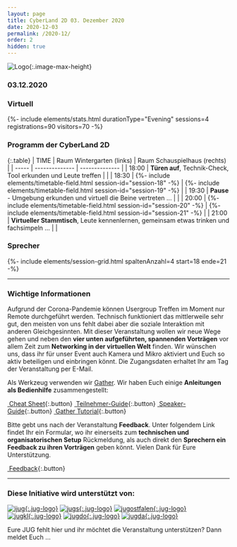 ```yaml
---
layout: page
title: CyberLand 2D 03. Dezember 2020
date: 2020-12-03
permalink: /2020-12/
order: 2
hidden: true
---
```


![Logo](/assets/logo/cyberland_2D.png){:.image-max-height}
### <i class="fas fa-lg fa-calendar"></i> 03.12.2020

### <i class="fas fa-lg fa-globe"></i> Virtuell 

<div>
    {%- include elements/stats.html durationType="Evening"  sessions=4 registrations=90 visitors=70 -%}
</div>

### <i class="fas fa-lg fa-book-open"></i> Programm der CyberLand 2D

{:.table}
| TIME  | Raum Wintergarten (links) | Raum Schauspielhaus (rechts) |
| ----- | -------------- | -------------- |
| 18:00 | __Türen auf__, Technik-Check, Tool erkunden und Leute treffen | |
| 18:30 | {%- include elements/timetable-field.html session-id="session-18" -%} | {%- include elements/timetable-field.html session-id="session-19" -%} |
| 19:30 | __Pause__ - Umgebung erkunden und virtuell die Beine vertreten ... | |
| 20:00 | {%- include elements/timetable-field.html session-id="session-20" -%} | {%- include elements/timetable-field.html session-id="session-21" -%} |
| 21:00 | __Virtueller Stammtisch__, Leute kennenlernen, gemeinsam etwas trinken und fachsimpeln ... | |

### <i class="fas fa-user"></i> Sprecher

{%- include elements/session-grid.html spaltenAnzahl=4 start=18 ende=21 -%}

<hr />

### <i class="fas fa-lg fa-info-circle"></i> Wichtige Informationen

Aufgrund der Corona-Pandemie können Usergroup Treffen im Moment nur Remote durchgeführt werden. Technisch funktioniert das mittlerweile sehr gut, den meisten von uns fehlt dabei aber die soziale Interaktion mit anderen Gleichgesinnten. Mit dieser Veranstaltung wollen wir neue Wege gehen und neben den **vier unten aufgeführten, spannenden Vorträgen** vor allem Zeit zum **Networking in der virtuellen Welt** finden. Wir wünschen uns, dass ihr für unser Event auch Kamera und Mikro aktiviert und Euch so aktiv beteiligen und einbringen könnt. Die Zugangsdaten erhaltet Ihr am Tag der Veranstaltung per E-Mail.

Als Werkzeug verwenden wir [Gather](https://gather.town/). Wir haben Euch einige **Anleitungen als Bedienhilfe** zusammengestellt:

[<i class="fas fa-info-circle"></i>&nbsp;Cheat Sheet](https://docs.google.com/document/d/e/2PACX-1vS6we_vooYMQy3B1hJmfZS6DEZ3tW0of_hx0I_4msvTKbTEPuFwapHlr8kNnViXKUQyrQMWEUyjQ4Mr/pub){:.button}
[<i class="fas fa-info-circle"></i>&nbsp;Teilnehmer-Guide](https://docs.google.com/document/d/e/2PACX-1vQE4LHiJprjwBeNAdYSlGj7DkSJjJtmOAQb4Z8CQdPLO_OcdTbiHrcLKBCXOp1ruY-YUZiPf7AGUOX_/pub){:.button}
[<i class="fas fa-info-circle"></i>&nbsp;Speaker-Guide](https://docs.google.com/document/d/e/2PACX-1vT6Fl2aVJ-qyQi0tR4SRl3eKw2cMF_WcLqptEowURWzV_mXeVLjQ3338QzKMI3U1rxFf7Q-7RKXDksh/pub){:.button}
[<i class="fas fa-info-circle"></i>&nbsp;Gather Tutorial](https://gather.town/app/ZjoKsCgut1xMYH5L/Live%20Walkthrough){:.button}

Bitte gebt uns nach der Veranstaltung **Feedback**. Unter folgendem Link findet Ihr ein Formular, wo ihr einerseits zum **technischen und organisatorischen Setup** Rückmeldung, als auch direkt den **Sprechern ein Feedback zu ihren Vorträgen** geben könnt. Vielen Dank für Eure Unterstützung.

[<i class="fas fa-comment"></i>&nbsp;Feedback](https://forms.gle/UWLER6dkPNbD5UQQ6){:.button}

<hr />

### <i class="fas fa-lg fa-heart"></i> Diese Initiative wird unterstützt von: 

[![ijug](/assets/logo/ijug.png){:.jug-logo}](https://www.ijug.eu/)
[![jugs](/assets/logo/jugs.png){:.jug-logo}](https://www.jugs.org/)
[![jugostfalen](/assets/logo/jugostfalen.png){:.jug-logo}](https://www.jug-ostfalen.de/)
<br />
[![jugkl](/assets/logo/jugkl.png){:.jug-logo}](http://www.jug-kl.de/)
[![jugdo](/assets/logo/jugdo.png){:.jug-logo}](https://www.meetup.com/JUG-Dortmund/)
[![jugda](/assets/logo/jugda.png){:.jug-logo}](https://www.jug-da.de/)

Eure JUG fehlt hier und ihr möchtet die Veranstaltung unterstützen? Dann meldet Euch ...

